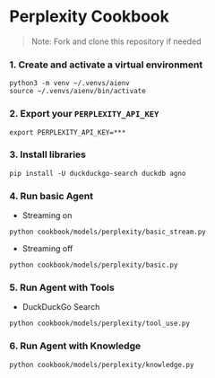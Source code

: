 # Perplexity Cookbook

> Note: Fork and clone this repository if needed

### 1. Create and activate a virtual environment

```shell
python3 -m venv ~/.venvs/aienv
source ~/.venvs/aienv/bin/activate
```

### 2. Export your `PERPLEXITY_API_KEY`

```shell
export PERPLEXITY_API_KEY=***
```

### 3. Install libraries

```shell
pip install -U duckduckgo-search duckdb agno
```

### 4. Run basic Agent

- Streaming on

```shell
python cookbook/models/perplexity/basic_stream.py
```

- Streaming off

```shell
python cookbook/models/perplexity/basic.py
```

### 5. Run Agent with Tools

- DuckDuckGo Search

```shell
python cookbook/models/perplexity/tool_use.py
```

### 6. Run Agent with Knowledge

```shell
python cookbook/models/perplexity/knowledge.py
```
